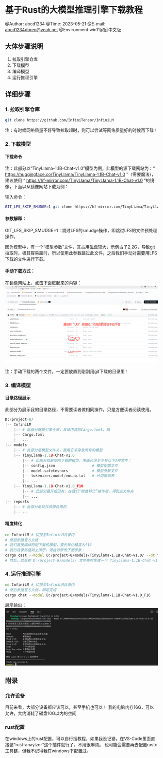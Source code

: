 # 基于Rust的大模型推理引擎下载教程

@Author:        abcd1234
@Time:          2023-05-21
@E-mail:        abcd1234dbren@yeah.net
@Environment    win11家庭中文版

## 大体步骤说明

1. 拉取引擎仓库
2. 下载模型
3. 编译模型
4. 运行推理引擎

## 详细步骤

### 1. 拉取引擎仓库

```bash
git clone https://github.com/InfiniTensor/InfiniLM
```

注：有时候网络质量不好导致拉取超时，则可以尝试等网络质量好的时候再下载！

### 2. 下载模型

#### 下载命令

注：此部分以“TinyLlama-1.1B-Chat-v1.0”模型为例，此模型的源下载网站为：“ https://huggingface.co/TinyLlama/TinyLlama-1.1B-Chat-v1.0 ”（需要魔法），建议使用 “ https://hf-mirror.com/TinyLlama/TinyLlama-1.1B-Chat-v1.0 ”的镜像，下面以从镜像网站下载为例：

输入命令：

```bash
GIT_LFS_SKIP_SMUDGE=1 git clone https://hf-mirror.com/TinyLlama/TinyLlama-1.1B-Chat-v1.0
```

#### 参数解释：

GIT_LFS_SKIP_SMUDGE=1：跳过LFS的smudge操作，即跳过LFS的文件预处理操作。

因为模型中，有一个“模型参数”文件，其占用磁盘较大，示例占了2.2G，导致git拉取时，极其容易超时，所以使用此参数跳过此文件，之后我们手动对需要用LFS下载的文件进行下载。

#### 手动下载方式：

在镜像网站上，点击下面框起来的内容：
![在镜像上手动下载模型LFS文件](../image/镜像模型下载.png)

注：手动下载的两个文件，一定要放置到刚刚用git下载的目录里！

### 3. 编译模型

#### 目录路径展示

此部分为展示我的目录路径，不需要读者做相同操作，只是方便读者阅读使用。

```python
D:/project-8/
|-- InfiniLM
    |-- # 此部分就是引擎仓库，具体内容除Cargo.toml，略
    |-- Cargo.toml
    |-- ...
|-- models
    |-- # 此部分是模型文件夹，我用它来存放所有的模型
    |-- TinyLlama-1.1B-Chat-v1.0
        |-- # 此部分就是刚刚下载的模型，里面必须至少有以下3种文件：
        |-- config.json                 # 模型配置文件
        |-- model.safetesnors           # 模型参数文件
        |-- tokenizer.model/vocab.txt   # 分词器词表
        |-- ...
    |-- TinyLlama-1.1B-Chat-v1.0_F16
        |-- # 此部分最开始没有，在我们“精度转化”操作后，得到此文件夹
        |-- ...
|-- reports
    |-- # 此部分是我存放报告用的
    |-- ...
```

#### 精度转化

```bash
cd InfiniLM # 切换至InfiniLM目录内
# 然后参照官方文档
# 我们直接编译刚刚下载的模型，要先转化精度为f16
# 我的目录路径如上所示，请自行修改下面参数：
cargo cast --model D:/project-8/models/TinyLlama-1.1B-Chat-v1.0/ --dt f16
# 然后，就会在 D:/project-8/models/ 文件夹内生成一个 TinyLlama-1.1B-Chat-v1.0_F16 文件夹
```

### 4. 运行推理引擎

```bash
cd InfiniLM # 切换至InfiniLM目录内
# 然后参照官方文档，即可完成
cargo chat --model D:/project-8/models/TinyLlama-1.1B-Chat-v1.0_F16
```

展示输出：
![引擎运行结果图](../image/引擎运行结果.png)

## 附录

### 允许设备

目前来看，大部分设备都应该可以，甚至手机也可以！
我的电脑内存16G，可以允许，大约消耗了磁盘10G以内的空间

### rust配置

在windows上的rust配置，可以自行搜教程，如果我没记错，在VS-Code里面直接装“rust-anaylzer”这个插件就行了，不用很麻烦。
也可能会需要再去配置rustc工具链，但我不记得我在windows下配置过。

